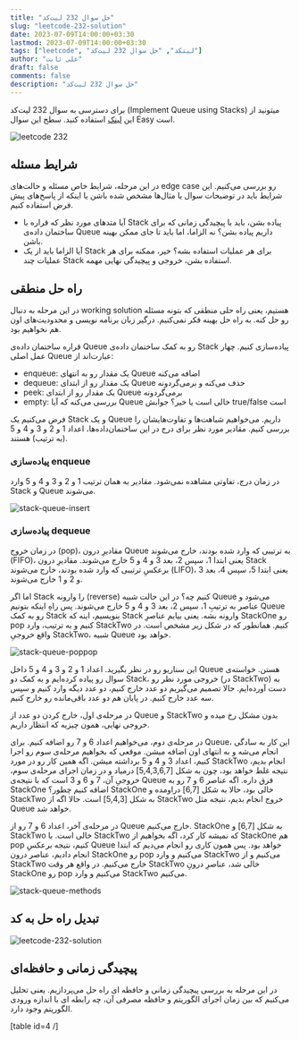```yaml
---
title: "حل سوال 232 لیت‌کد"
slug: "leetcode-232-solution"
date: 2023-07-09T14:00:00+03:30
lastmod: 2023-07-09T14:00:00+03:30
tags: ["leetcode", "لیتکد", "حل سوال 232 لیت‌کد"]
author: "علی ثابت"
draft: false
comments: false
description: "حل سوال 232 لیت‌کد"
---
```


برای دسترسی به سوال 232 لیت‌کد (Implement Queue using Stacks) میتونید از این [لینک](https://leetcode.com/problems/implement-queue-using-stacks/) استفاده کنید. سطح این سوال Easy است.

![leetcode 232](https://alirsabet.com/wp-content/uploads/2023/07/leetcode-232-300x300.jpg)

شرایط مسئله
-----------

در این مرحله، شرایط خاص مسئله و حالت‌های edge case رو بررسی می‌کنیم. این شرایط باید در توضیحات سوال یا مثال‌ها مشخص شده باشن یا اینکه از پاسخ‌های پیش فرض استفاده کنیم.

*   آیا متدهای مورد نظر که قراره با Stack پیاده بشن، باید با پیچیدگی زمانی که برای ساختمان داده‌ی Queue داریم پیاده بشن؟ نه الزاما، اما باید تا جای ممکن بهینه باشن.
*   آیا الزاما باید از یک Stack برای هر عملیات استفاده بشه؟ خیر، ممکنه برای هر عملیات چند Stack استفاده بشن، خروجی و پیچیدگی نهایی مهمه.

راه حل منطقی
------------

در این مرحله به دنبال working solution هستیم، یعنی راه حلی منطقی که بتونه مسئله رو حل کنه. به راه حل بهینه فکر نمی‌کنیم. درگیر زبان برنامه نویسی و محدودیت‌های اون هم نخواهیم بود.

قراره ساختمان داده‌ی Queue رو به کمک ساختمان داده‌ی Stack پیاده‌سازی کنیم. چهار عمل اصلی Queue عبارت‌اند از:

*   enqueue: یک مقدار رو به انتهای Queue اضافه می‌کنه
*   dequeue: یک مقدار رو از ابتدای Queue حذف می‌کنه و برمی‌گردونه
*   peek: یک مقدار رو از ابتدای Queue برمی‌گردونه
*   empty: بررسی می‌کنه که آیا Queue خالی است یا خیر؟ جوابش true/false است

فرض می‌کنیم یک Stack و یک Queue داریم. می‌خواهیم شباهت‌ها و تفاوت‌هایشان را بررسی کنیم. مقادیر مورد نظر برای درج در این ساختمان‌داده‌ها، اعداد 1 و 2 و 3 و 4 و 5 (به ترتیب) هستند.

### پیاده‌سازی enqueue

در زمان درج، تفاوتی مشاهده نمی‌شود. مقادیر به همان ترتیب 1 و 2 و 3 و 4 و 5 وارد Stack و Queue می‌شوند.

![stack-queue-insert](https://alirsabet.com/wp-content/uploads/2023/07/stack-queue-insert-300x69.png)

### پیاده‌سازی dequeue

در زمان خروج (pop)، مقادیرِ درون Queue به ترتیبی که وارد شده بودند، خارج می‌شوند (FIFO)، یعنی ابتدا 1، سپس 2، بعد 3 و 4 و 5 خارج می‌شوند. مقادیرِ درون Stack برعکسِ ترتیبی که وارد شده بودند، خارج می‌شوند (LIFO)، یعنی ابتدا 5، سپس 4، بعد 3 و 2 و 1 خارج می‌شوند.

اما اگر Stack را وارونه (reverse) کنیم چه؟ در این حالت شبیه Queue می‌شود و عناصر به ترتیبِ 1، سپس 2، بعد 3 و 4 و 5 خارج می‌شوند. پس راهِ اینکه بتونیم Queue رو به کمک Stack بنویسیم، اینه که Stack وارونه بشه. یعنی بیایم عناصرِ StackOne رو pop کنیم و به ترتیب، وارد StackTwo کنیم. همانطور که در شکل زیر مشخص است. در واقع خروجیِ StackTwo، شبیه Queue خواهد بود.

![stack-queue-poppop](https://alirsabet.com/wp-content/uploads/2023/07/stack-queue-poppop-300x119.png)

این سناریو رو در نظر بگیرید. اعداد 1 و 2 و 3 و 4 و 5 داخل Queue هستن. خواسته‌ی سوال رو پیاده کرده‌ایم و به کمک دو Stack، خروجی مورد نظر رو (در StackTwo) به دست آورده‌ایم. حالا تصمیم می‌گیریم دو عدد خارج کنیم، دو عدد دیگه وارد کنیم و سپس سه عدد خارج کنیم. در پایان هم دو عدد باقی‌مانده رو خارج کنیم.

در مرحله‌ی اول، خارج کردن دو عدد از Queue و StackTwo بدون مشکل رخ میده و خروجی نهایی، همون چیزیه که انتظار داریم.

در مرحله‌ی دوم، می‌خواهیم اعداد 6 و 7 رو اضافه کنیم. برای Queue، این کار به سادگی انجام می‌شه و به انتهای اون اضافه میشن. موقعی که بخواهیم مرحله‌ی سوم رو اجرا کنیم، اعداد 3 و 4 و 5 برداشته میشن. اگه همین کار رو در مورد StackTwo انجام بدیم، نتیجه غلط خواهد بود، چون به شکل \[5,4,3,6,7\] درمیاد و در زمان اجرای مرحله‌ی سوم، خروجیِ آن، 7 و 6 و 3 است که با نتیجه‌ی Queue فرق داره. اگه عناصر 6 و 7 رو به StackOne اضافه کنیم چطور؟ StackOne خالی بود، حالا به شکل \[6,7\] دراومده و StackTwo به شکل \[5,4,3\] است. حالا اگه از StackTwo خروج انجام بدیم، نتیجه مثل Queue خواهد شد.

در مرحله‌ی آخر، اعداد 6 و 7 رو از Queue خارج می‌کنیم. StackOne به شکل \[6,7\] و StackTwo خالی است. با StackTwo که نمیشه کار کرد، اگه بخواهیم از StackOne هم pop کنیم، نتیجه برعکسِ Queue خواهد بود. پس همون کاری رو انجام می‌دیم که ابتدا انجام دادیم، عناصر درون StackOne رو pop می‌کنیم و وارد StackTwo می‌کنیم و از StackTwo خارج می‌کنیم. در واقع هر وقت StackTwo خالی شد، عناصرِ درونِ StackOne رو pop می‌کنیم و وارد StackTwo می‌کنیم.

![stack-queue-methods](https://alirsabet.com/wp-content/uploads/2023/07/stack-queue-methods-300x288.png)

تبدیل راه حل به کد
------------------

![leetcode-232-solution](https://alirsabet.com/wp-content/uploads/2023/07/leetcode-232-solution-136x300.png)

پیچیدگی زمانی و حافظه‌ای
------------------------

در این مرحله به بررسی پیچیدگی زمانی و حافظه ای راه حل می‌پردازیم. یعنی تحلیل می‌کنیم که بین زمان اجرای الگوریتم و حافظه مصرفی آن، چه رابطه ای با اندازه ورودی الگوریتم وجود دارد.

\[table id=4 /\]